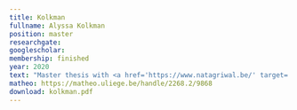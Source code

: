 ```yaml
---
title: Kolkman
fullname: Alyssa Kolkman
position: master
researchgate:
googlescholar:
membership: finished
year: 2020
text: "Master thesis with <a href='https://www.natagriwal.be/' target='_blank'>Natagriwal</a> 'Evaluation de l'efficacité des bandes fleuries à favoriser les insectes pollinisateurs, en particulier les papillons de jour, via l'étude du butinage.' (September 2020) Advisors: C. Dopagne & N. Magain."
matheo: https://matheo.uliege.be/handle/2268.2/9868
download: kolkman.pdf
---
```


 